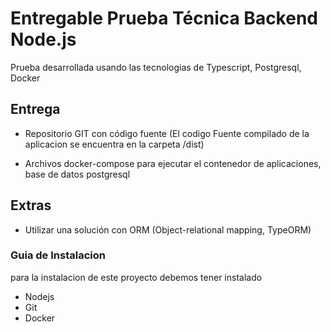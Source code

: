 # Entregable Prueba Técnica Backend Node.js

Prueba desarrollada usando las tecnologias de Typescript, Postgresql, Docker

## Entrega

- Repositorio GIT con código fuente
  (El codigo Fuente compilado de la aplicacion se encuentra en la carpeta /dist)

- Archivos docker-compose para ejecutar el contenedor de aplicaciones, base de datos postgresql

## Extras

- Utilizar una solución con ORM (Object-relational mapping, TypeORM)

### Guia de Instalacion

para la instalacion de este proyecto debemos tener instalado

- Nodejs
- Git
- Docker
